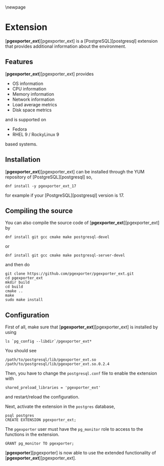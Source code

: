 \newpage

# Extension

[**pgexporter_ext**][pgexporter_ext] is a [PostgreSQL][postgresql] extension that provides additional
information about the environment.

## Features

[**pgexporter_ext**][pgexporter_ext] provides

* OS information
* CPU information
* Memory information
* Network information
* Load average metrics
* Disk space metrics

and is supported on

* Fedora
* RHEL 9 / RockyLinux 9

based systems.

## Installation

[**pgexporter_ext**][pgexporter_ext] can be installed through the YUM repository of [PostgreSQL][postgresql]
so,

```
dnf install -y pgexporter_ext_17
```

for example if your [PostgreSQL][postgresql] version is 17.

## Compiling the source

You can also compile the source code of [**pgexporter_ext**][pgexporter_ext] by

```
dnf install git gcc cmake make postgresql-devel
```

or

```
dnf install git gcc cmake make postgresql-server-devel
```

and then do

```
git clone https://github.com/pgexporter/pgexporter_ext.git
cd pgexporter_ext
mkdir build
cd build
cmake ..
make
sudo make install
```

## Configuration

First of all, make sure that [**pgexporter_ext**][pgexporter_ext] is installed by using

```
ls `pg_config --libdir`/pgexporter_ext*
```

You should see

```
/path/to/postgresql/lib/pgexporter_ext.so  /path/to/postgresql/lib/pgexporter_ext.so.0.2.4
```

Then, you have to change the `postgresql.conf` file to enable the extension with

```
shared_preload_libraries = 'pgexporter_ext'
```

and restart/reload the configuration.

Next, activate the extension in the `postgres` database,

```
psql postgres
CREATE EXTENSION pgexporter_ext;
```

The `pgexporter` user must have the `pg_monitor` role to access to the functions in the extension.

```
GRANT pg_monitor TO pgexporter;
```

[**pgexporter**][pgexporter] is now able to use the extended functionality of [**pgexporter_ext**][pgexporter_ext].
